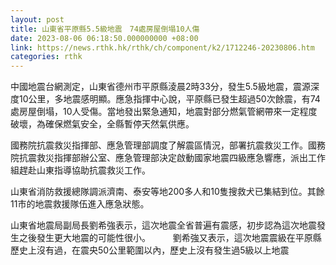 ```yaml
---
layout: post
title: 山東省平原縣5.5級地震　74處房屋倒塌10人傷
date: 2023-08-06 06:18:50.000000000 +08:00
link: https://news.rthk.hk/rthk/ch/component/k2/1712246-20230806.htm
categories: rthk
---
```


中國地震台網測定，山東省德州市平原縣淩晨2時33分，發生5.5級地震，震源深度10公里，多地震感明顯。應急指揮中心說，平原縣已發生超過50次餘震，有74處房屋倒塌，10人受傷。當地發出緊急通知，地震對部分燃氣管網帶來一定程度破壞，為確保燃氣安全，全縣暫停天然氣供應。

國務院抗震救災指揮部、應急管理部調度了解震區情況，部署抗震救災工作。國務院抗震救災指揮部辦公室、應急管理部決定啟動國家地震四級應急響應，派出工作組趕赴山東指導協助抗震救災工作。

山東省消防救援總隊調派濟南、泰安等地200多人和10隻搜救犬已集結到位。其餘11市的地震救援隊伍進入應急狀態。

山東省地震局副局長劉希強表示，這次地震全省普遍有震感，初步認為這次地震發生之後發生更大地震的可能性很小。 
  　　
劉希強又表示，這次地震震級在平原縣歷史上沒有過，在震央50公里範圍以內，歷史上沒有發生過5級以上地震
